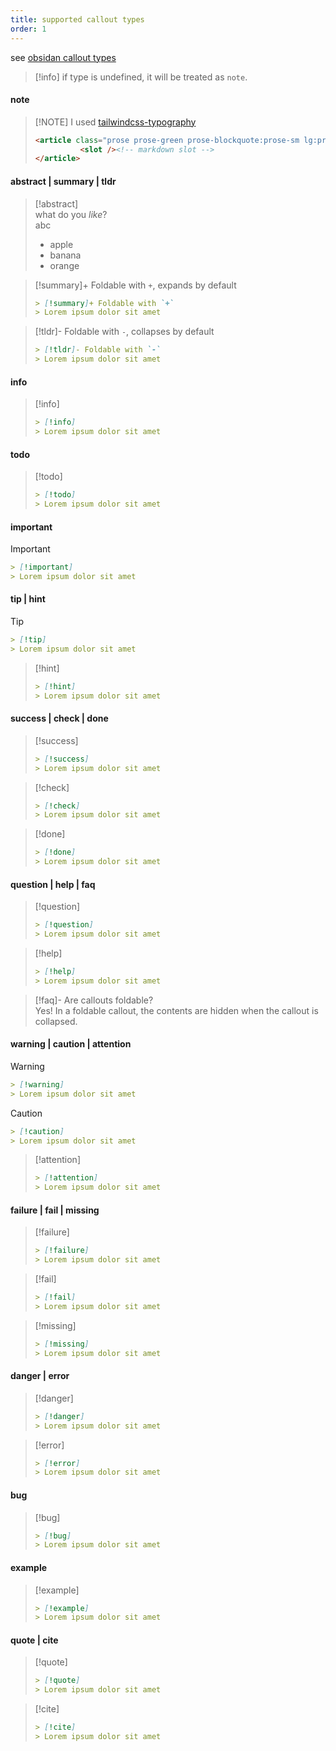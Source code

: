 ```yaml
---
title: supported callout types 
order: 1 
---
```


see [obsidan callout types](https://help.obsidian.md/Editing+and+formatting/Callouts#Supported+types)

>[!info] if type is undefined, it will be treated as `note`.  

#### note

>[!NOTE] I used  [tailwindcss-typography](https://github.com/tailwindlabs/tailwindcss-typography#readme)
>```html
><article class="prose prose-green prose-blockquote:prose-sm lg:prose-lg dark:prose-invert">
>			<slot /><!-- markdown slot -->
></article>
>```


#### abstract | summary | tldr

> [!abstract]  
> what do you *like*?          
> abc
> - apple
> - banana
> - orange


> [!summary]+ Foldable with `+`, expands by default
> ````md
> > [!summary]+ Foldable with `+`
> > Lorem ipsum dolor sit amet
> ````


> [!tldr]- Foldable with `-`, collapses by default
> ````md
> > [!tldr]- Foldable with `-`
> > Lorem ipsum dolor sit amet
> ````

#### info
> [!info]
> ````md
> > [!info]
> > Lorem ipsum dolor sit amet
> ````

#### todo
> [!todo]
> ````md
> > [!todo]
> > Lorem ipsum dolor sit amet
> ````


#### important
> [!important]
> ````md
> > [!important]
> > Lorem ipsum dolor sit amet
> ````

#### tip | hint
> [!tip]
>  ````md
> > [!tip]
> > Lorem ipsum dolor sit amet
> ````

> [!hint]
> ````md
> > [!hint]
> > Lorem ipsum dolor sit amet
> ````  



#### success | check | done
> [!success]
> ````md
> > [!success]
> > Lorem ipsum dolor sit amet
> ````

> [!check]
> ````md
> > [!check]
> > Lorem ipsum dolor sit amet
> ````

> [!done]
> ````md
> > [!done]
> > Lorem ipsum dolor sit amet
> ````

#### question | help | faq
> [!question]
> ````md
> > [!question]
> > Lorem ipsum dolor sit amet
> ````

> [!help]
> ````md
> > [!help]
> > Lorem ipsum dolor sit amet
> ````

> [!faq]- Are callouts foldable?  
> Yes! In a foldable callout, the contents are hidden when the callout is collapsed. 


#### warning | caution | attention
> [!warning]
> ````md
> > [!warning]
> > Lorem ipsum dolor sit amet
> ````

> [!caution]
> ````md
> > [!caution]
> > Lorem ipsum dolor sit amet
> ````

> [!attention]
> ````md
> > [!attention]
> > Lorem ipsum dolor sit amet
> ````

#### failure | fail | missing
> [!failure]
> ````md
> > [!failure]
> > Lorem ipsum dolor sit amet
> ````

> [!fail]
> ````md
> > [!fail]
> > Lorem ipsum dolor sit amet
> ````

> [!missing]
> ````md
> > [!missing]
> > Lorem ipsum dolor sit amet
> ````

#### danger | error

> [!danger]
> ````md
> > [!danger]
> > Lorem ipsum dolor sit amet
> ````

> [!error]
> ````md
> > [!error]
> > Lorem ipsum dolor sit amet
> ````

#### bug

> [!bug]
> ````md
> > [!bug]
> > Lorem ipsum dolor sit amet
> ````

#### example
> [!example]
> ````md
> > [!example]
> > Lorem ipsum dolor sit amet
> ````

#### quote | cite

> [!quote]
> ````md
> > [!quote]
> > Lorem ipsum dolor sit amet
> ````

> [!cite]
> ````md
> > [!cite]
> > Lorem ipsum dolor sit amet
> ````
